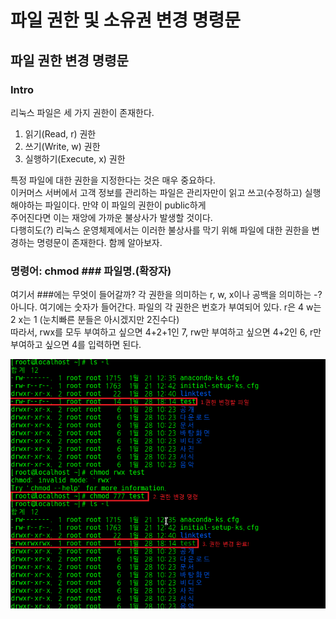 파일 권한 및 소유권 변경 명령문
==============================

파일 권한 변경 명령문
------------------------------
### Intro

리눅스 파일은 세 가지 권한이 존재한다.  
1. 읽기(Read, r) 권한
2. 쓰기(Write, w) 권한
3. 실행하기(Execute, x) 권한

특정 파일에 대한 권한을 지정한다는 것은 매우 중요하다.  
이커머스 서버에서 고객 정보를 관리하는 파일은 관리자만이 읽고 쓰고(수정하고) 실행해야하는 파일이다. 만약 이 파일의 권한이 public하게  
주어진다면 이는 재앙에 가까운 불상사가 발생할 것이다.  
다행히도(?) 리눅스 운영체제에서는 이러한 불상사를 막기 위해 파일에 대한 권한을 변경하는 명령문이 존재한다. 함께 알아보자.

### 명령어: chmod ### 파일명.(확장자)

여기서 ###에는 무엇이 들어갈까? 각 권한을 의미하는 r, w, x이나 공백을 의미하는 -?  
아니다. 여기에는 숫자가 들어간다. 파일의 각 권한은 번호가 부여되어 있다. r은 4 w는 2 x는 1 (눈치빠른 분들은 아시겠지만 2진수다)  
따라서, rwx를 모두 부여하고 싶으면 4+2+1인 7, rw만 부여하고 싶으면 4+2인 6, r만 부여하고 싶으면 4를 입력하면 된다.

![chmod_01](./img/chmod_01.png)

